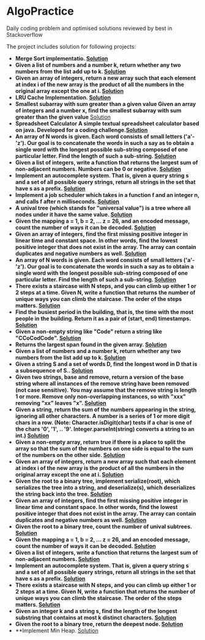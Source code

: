 # AlgoPractice

Daily coding problem and optimised solutions reviewed by best in Stackoverflow


The project includes solution for following projects:

- **Merge Sort implementatio. [Solution](https://github.com/macleanpinto/AlgoPractice/blob/master/src/main/java/com/alpha/sorting/MergeSort.java)**
- **Given a list of numbers and a number k, return whether any two numbers from the list add up to k. [Solution](https://github.com/macleanpinto/AlgoPractice/blob/master/src/main/java/com/alpha/problemsolving/DailyCodingProblem1.java#L1)**
- **Given an array of integers, return a new array such that each element at index i of the new array is the product of all the numbers in the original array except the one at i. [Solution](https://github.com/macleanpinto/AlgoPractice/blob/master/src/main/java/com/alpha/problemsolving/DailyCodingProblem2.java#L1)**
- **LRU Cache Implementation. [Solution](https://github.com/macleanpinto/AlgoPractice/blob/master/src/main/java/com/alpha/design/LRUCache.java#L1)**
- **Smallest subarray with sum greater than a given value Given an array of integers and a number x, find the smallest subarray with sum greater than the given value** [Solution](https://github.com/macleanpinto/AlgoPractice/blob/master/src/main/java/com/alpha/problemsolving/DailyCodingProblem3.java)
- **Spreadsheet Calculator A simple textual spreadsheet calculator based on java. Developed for a coding challenge.[Solution](https://github.com/macleanpinto/AlgoPractice/blob/master/src/main/java/com/alpha/design/SpreadSheetCalculator.java#L13)**
- **An array of N words is given. Each word consists of small letters ('a'- 'z'). Our goal is to concatenate the words in such a say as to obtain a single word with the longest possible sub-string composed of one particular letter. Find the length of such a sub-string. [Solution](https://github.com/macleanpinto/AlgoPractice/blob/master/src/main/java/com/alpha/problemsolving/DailyCodingProblem4.java#L7-L8)**
- **Given a list of integers, write a function that returns the largest sum of non-adjacent numbers. Numbers can be 0 or negative. [Solution](https://github.com/macleanpinto/AlgoPractice/blob/master/src/main/java/com/alpha/problemsolving/DailyCodingProblem10.java#L6)**
- **Implement an autocomplete system. That is, given a query string s and a set of all possible query strings, return all strings in the set that have s as a prefix. [Solution](https://github.com/macleanpinto/AlgoPractice/blob/master/src/main/java/com/alpha/problemsolving/DailyCodingProblem11.java#L6)**
- **Implement a job scheduler which takes in a function f and an integer n, and calls f after n milliseconds. [Solution](https://github.com/macleanpinto/AlgoPractice/blob/master/src/main/java/com/alpha/problemsolving/DailyCodingProblem9.java#L6)**
- **A unival tree (which stands for "universal value") is a tree where all nodes under it have the same value. [Solution](https://github.com/macleanpinto/AlgoPractice/blob/master/src/main/java/com/alpha/problemsolving/DailyCodingProblem8.java#L4)**
- **Given the mapping a = 1, b = 2, ... z = 26, and an encoded message, count the number of ways it can be decoded. [Solution](https://github.com/macleanpinto/AlgoPractice/blob/master/src/main/java/com/alpha/problemsolving/DailyCodingProblem7.java#L6)**
- **Given an array of integers, find the first missing positive integer in linear time and constant space. In other words, find the lowest positive integer that does not exist in the array. The array can contain duplicates and negative numbers as well. [Solution](https://github.com/macleanpinto/AlgoPractice/blob/master/src/main/java/com/alpha/problemsolving/DailyCodingProblem5.java#L6-L7)**
- **An array of N words is given. Each word consists of small letters ('a'- 'z'). Our goal is to concatenate the words in such a say as to obtain a single word with the longest possible sub-string composed of one particular letter. Find the length of such a sub-string. [Solution](https://github.com/macleanpinto/AlgoPractice/blob/master/src/main/java/com/alpha/problemsolving/DailyCodingProblem4.java)**
- **There exists a staircase with N steps, and you can climb up either 1 or 2 steps at a time. Given N, write a function that returns the number of unique ways you can climb the staircase. The order of the steps matters. [Solution](https://github.com/macleanpinto/AlgoPractice/blob/master/src/main/java/com/alpha/problemsolving/DailyCodingProblem12.java)**
- **Find the busiest period in the building, that is, the time with the most people in the building. Return it as a pair of (start, end) timestamps. [Solution](https://github.com/macleanpinto/AlgoPractice/blob/master/src/main/typescript/GoogleCodingProblem1.ts)**
- **Given a non-empty string like "Code" return a string like "CCoCodCode". [Solution](https://github.com/macleanpinto/AlgoPractice/blob/master/src/main/typescript/GoogleCodingProblem2.ts)**
- **Returns the largest span found in the given array. [Solution](https://github.com/macleanpinto/AlgoPractice/blob/master/src/main/typescript/GoogleCodingProblem3.ts)**
- **Given a list of numbers and a number k, return whether any two numbers from the list add up to k. [Solution](https://github.com/macleanpinto/AlgoPractice/blob/master/src/main/typescript/GoogleCodingProblem4.ts)**
- **Given a string S and a set of words D, find the longest word in D that is a subsequence of S.. [Solution](https://github.com/macleanpinto/AlgoPractice/blob/master/src/main/typescript/GoogleCodingProblem5.ts)**
- **Given two strings, base and remove, return a version of the base string where all instances of the remove string have been removed (not case sensitive). You may assume that the remove string is length 1 or more. Remove only non-overlapping instances, so with "xxx" removing "xx" leaves "x". [Solution](https://github.com/macleanpinto/AlgoPractice/blob/master/src/main/typescript/GoogleCodingProblem6.ts)**
- **Given a string, return the sum of the numbers appearing in the string, ignoring all other characters. A number is a series of 1 or more digit chars in a row. (Note: Character.isDigit(char) tests if a char is one of the chars '0', '1', .. '9'. Integer.parseInt(string) converts a string to an int.) [Solution](https://github.com/macleanpinto/AlgoPractice/blob/master/src/main/typescript/GoogleCodingProblem7.ts)**
- **Given a non-empty array, return true if there is a place to split the array so that the sum of the numbers on one side is equal to the sum of the numbers on the other side. [Solution](https://github.com/macleanpinto/AlgoPractice/blob/master/src/main/typescript/GoogleCodingProblem8.ts)**
- **Given an array of integers, return a new array such that each element at index i of the new array is the product of all the numbers in the original array except the one at i. [Solution](https://github.com/macleanpinto/AlgoPractice/blob/master/src/main/typescript/DailyCodingProblem2.ts)**
- **Given the root to a binary tree, implement serialize(root), which serializes the tree into a string, and deserialize(s), which deserializes the string back into the tree. [Solution](https://github.com/macleanpinto/AlgoPractice/blob/master/src/main/typescript/DailyCodingProblem3.ts)**
- **Given an array of integers, find the first missing positive integer in linear time and constant space. In other words, find the lowest positive integer that does not exist in the array. The array can contain duplicates and negative numbers as well. [Solution](https://github.com/macleanpinto/AlgoPractice/blob/master/src/main/typescript/DailyCodingProblem4.ts)**
- **Given the root to a binary tree, count the number of unival subtrees. [Solution](https://github.com/macleanpinto/AlgoPractice/blob/master/src/main/typescript/DailyCodingProblem8.ts)**
- **Given the mapping a = 1, b = 2, ... z = 26, and an encoded message, count the number of ways it can be decoded. [Solution](https://github.com/macleanpinto/AlgoPractice/blob/master/src/main/typescript/DailyCodingProblem7.ts)**
- **Given a list of integers, write a function that returns the largest sum of non-adjacent numbers. [Solution](https://github.com/macleanpinto/AlgoPractice/blob/master/src/main/typescript/DailyCodingProblem9.ts#L4)**
- **Implement an autocomplete system. That is, given a query string s and a set of all possible query strings, return all strings in the set that have s as a prefix. [Solution](https://github.com/macleanpinto/AlgoPractice/blob/master/src/main/typescript/DailyCodingProblem11.ts)**
- **There exists a staircase with N steps, and you can climb up either 1 or 2 steps at a time. Given N, write a function that returns the number of unique ways you can climb the staircase. The order of the steps matters. [Solution](https://github.com/macleanpinto/AlgoPractice/blob/master/src/main/typescript/DailyCodingProblem12.ts)**
- **Given an integer k and a string s, find the length of the longest substring that contains at most k distinct characters. [Solution](https://github.com/macleanpinto/AlgoPractice/blob/master/src/main/typescript/DailyCodingProblem13.ts)**
- **Given the root to a binary tree, return the deepest node. [Solution](https://github.com/macleanpinto/AlgoPractice/blob/master/src/main/typescript/DailyCodingProblem-TreeProblem.ts#L35)**
- **Implement Min Heap. [Solution](https://github.com/macleanpinto/AlgoPractice/blob/master/src/main/typescript/DailyCodingProblem-TreeProblem.ts.ts)